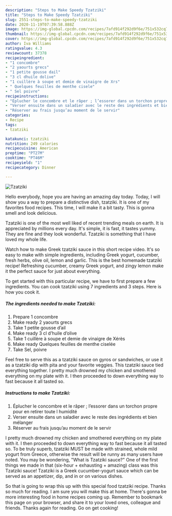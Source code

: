 ```yaml
---
description: "Steps to Make Speedy Tzatziki"
title: "Steps to Make Speedy Tzatziki"
slug: 2551-steps-to-make-speedy-tzatziki
date: 2020-11-19T07:39:58.888Z
image: https://img-global.cpcdn.com/recipes/7afd914f292d9f6e/751x532cq70/tzatziki-photo-principale-de-la-recette.jpg
thumbnail: https://img-global.cpcdn.com/recipes/7afd914f292d9f6e/751x532cq70/tzatziki-photo-principale-de-la-recette.jpg
cover: https://img-global.cpcdn.com/recipes/7afd914f292d9f6e/751x532cq70/tzatziki-photo-principale-de-la-recette.jpg
author: Iva Williams
ratingvalue: 4.3
reviewcount: 37378
recipeingredient:
- "1 concombre"
- "2 yaourts grecs"
- "1 petite gousse dail"
- "3 cl dhuile dolive"
- "1 cuillère à soupe et demie de vinaigre de Xrs"
- " Quelques feuilles de menthe cisele"
- " Sel poivre"
recipeinstructions:
- "Éplucher le concombre et le râper ; l’essorer dans un torchon propre pour en retirer toute l humidité"
- "Verser ensuite dans un saladier avec le reste des ingrédients et bien mélanger"
- "Réserver au frais jusqu’au moment de le servir"
categories:
- Recipe
tags:
- tzatziki

katakunci: tzatziki 
nutrition: 249 calories
recipecuisine: American
preptime: "PT27M"
cooktime: "PT46M"
recipeyield: "1"
recipecategory: Dinner

---
```



![Tzatziki](https://img-global.cpcdn.com/recipes/7afd914f292d9f6e/751x532cq70/tzatziki-photo-principale-de-la-recette.jpg)

Hello everybody, hope you are having an amazing day today. Today, I will show you a way to prepare a distinctive dish, tzatziki. It is one of my favorites food recipes. This time, I will make it a bit tasty. This is gonna smell and look delicious.

Tzatziki is one of the most well liked of recent trending meals on earth. It is appreciated by millions every day. It's simple, it is fast, it tastes yummy. They are fine and they look wonderful. Tzatziki is something that I have loved my whole life.

Watch how to make Greek tzatziki sauce in this short recipe video. It&#39;s so easy to make with simple ingredients, including Greek yogurt, cucumber, fresh herbs, olive oil, lemon and garlic. This is the best homemade tzatziki recipe! Refreshing cucumber, creamy Greek yogurt, and zingy lemon make it the perfect sauce for just about everything.


To get started with this particular recipe, we have to first prepare a few ingredients. You can cook tzatziki using 7 ingredients and 3 steps. Here is how you cook it.

<!--inarticleads1-->

##### The ingredients needed to make Tzatziki:

1. Prepare 1 concombre
1. Make ready 2 yaourts grecs
1. Take 1 petite gousse d’ail
1. Make ready 3 cl d’huile d’olive
1. Take 1 cuillère à soupe et demie de vinaigre de Xérès
1. Make ready  Quelques feuilles de menthe ciselée
1. Take  Sel, poivre


Feel free to serve this as a tzatziki sauce on gyros or sandwiches, or use it as a tzatziki dip with pita and your favorite veggies. This tzatziki sauce tied everything together. I pretty much drowned my chicken and smothered everything on my plate with it. I then proceeded to down everything way to fast because it all tasted so. 

<!--inarticleads2-->

##### Instructions to make Tzatziki:

1. Éplucher le concombre et le râper ; l’essorer dans un torchon propre pour en retirer toute l humidité
1. Verser ensuite dans un saladier avec le reste des ingrédients et bien mélanger
1. Réserver au frais jusqu’au moment de le servir


I pretty much drowned my chicken and smothered everything on my plate with it. I then proceeded to down everything way to fast because it all tasted so. To be truly superb, tzatziki MUST be made with strained, whole mild yogurt from Greece, otherwise the result will be runny as many users have noted. You may be wondering, &#34;What is Tzatziki sauce?&#34; One of the first things we made in that (six-hour + exhausting + amazing) class was this Tzatziki sauce! Tzatziki is a Greek cucumber-yogurt sauce which can be served as an appetizer, dip, and in or on various dishes. 

So that is going to wrap this up with this special food tzatziki recipe. Thanks so much for reading. I am sure you will make this at home. There's gonna be more interesting food in home recipes coming up. Remember to bookmark this page on your browser, and share it to your loved ones, colleague and friends. Thanks again for reading. Go on get cooking!
